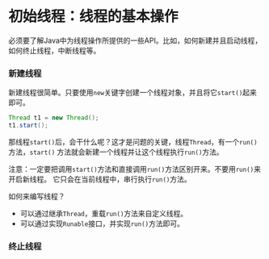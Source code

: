 初始线程：线程的基本操作
==========================================================
必须要了解Java中为线程操作所提供的一些API。比如，如何新建并且启动线程，如何终止线程，中断线程等。

### 新建线程
新建线程很简单。只要使用`new`关键字创建一个线程对象，并且将它`start()`起来即可。
```java
Thread t1 = new Thread();
t1.start();
```
那线程`start()`后，会干什么呢？这才是问题的关键，线程`Thread`，有一个`run()`方法，`start()`
方法就会新建一个线程并让这个线程执行`run()`方法。

注意：一定要把调用`start()`方法和直接调用`run()`方法区别开来。不要用`run()`来开启新线程。
它只会在当前线程中，串行执行`run()`方法。

如何来编写线程？
+ 可以通过继承`Thread`，重载`run()`方法来自定义线程。
+ 可以通过实现`Runable`接口，并实现`run()`方法即可。

### 终止线程
                                                                                                                                      
